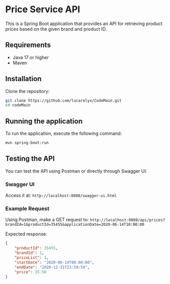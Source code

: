 # Price Service API

This is a Spring Boot application that provides an API for retrieving product prices based on the given brand and product ID.

## Requirements

- Java 17 or higher
- Maven

## Installation

Clone the repository:
```bash
git clone https://github.com/lucarelyx/CodeMain.git
cd codeMain
```

## Running the application

To run the application, execute the following command:

```bash
mvn spring-boot:run
```

## Testing the API
You can test the API using Postman or directly through Swagger UI.

### Swagger UI
Access it at: `http://localhost:8080/swagger-ui.html`

### Example Request
Using Postman, make a GET request to:
`http://localhost:8080/api/prices?brandId=1&productId=35455&applicationDate=2020-06-14T10:00:00`

Expected response:
```json
{
    "productId": 35455,
    "brandId": 1,
    "priceList": 1,
    "startDate": "2020-06-14T00:00:00",
    "endDate": "2020-12-31T23:59:59",
    "price": 35.50
}
```

